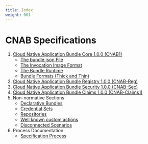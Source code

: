 ```yaml
---
title: Index
weight: 001
---
```


# CNAB Specifications

1. [Cloud Native Application Bundle Core 1.0.0 (CNAB1)](100-CNAB.md)
    - [The bundle.json File](101-bundle-json.md)
    - [The Invocation Image Format](102-invocation-image.md)
    - [The Bundle Runtime](103-bundle-runtime.md)
    - [Bundle Formats (Thick and Thin)](104-bundle-formats.md)
2. [Cloud Native Application Bundle Registry 1.0.0 (CNAB-Reg)](200-cnab-registries.md)
3. [Cloud Native Application Bundle Security 1.0.0 (CNAB-Sec)](300-cnab-security.md)
4. [Cloud Native Application Bundle Claims 1.0.0 (CNAB-Claims1)](400-claims.md)
5. Non-normative Sections
    - [Declarative Bundles](801-declarative-images.md)
    - [Credential Sets](802-credential-sets.md)
    - [Repositories](803-repositories.md)
    - [Well known custom actions](804-well-known-custom-actions.md)
    - [Disconnected Scenarios](805-airgap.md)
6. Process Documentation
    - [Specification Process](901-process.md)
